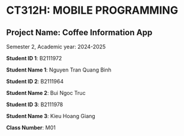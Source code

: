 # CT312H: MOBILE PROGRAMMING

## Project Name: Coffee Information App

Semester 2, Academic year: 2024-2025

**Student ID 1**: B2111972

**Student Name 1**: Nguyen Tran Quang Binh

**Student ID 2**: B2111964

**Student Name 2**: Bui Ngoc Truc

**Student ID 3**: B2111978

**Student Name 3**: Kieu Hoang Giang

**Class Number**: M01
